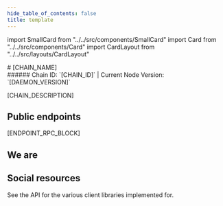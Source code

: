 ```yaml
---
hide_table_of_contents: false
title: template
---
```


import SmallCard from "../../src/components/SmallCard"
import Card from "../../src/components/Card"
import CardLayout from "../../src/layouts/CardLayout"

<div class="h1-with-icon icon-[CHAIN_SYSTEM_NAME]">
# [CHAIN_NAME]
</div>
###### Chain ID: `[CHAIN_ID]` | Current Node Version: `[DAEMON_VERSION]`

[CHAIN_DESCRIPTION]

## Public endpoints 

<CardLayout autoFitEnabled={true}>
    [ENDPOINT_RPC_BLOCK]
    <SmallCard
        to="#"
        header={{
            label: "RPC Endpoint",
            translateId: "rpc-endpoint",
        }}
    />
    <SmallCard
        to="#"
        header={{
            label: "API Endpoint",
            translateId: "api-endpoint",
        }}
    />
    <SmallCard
        to="#"
        header={{
            label: "gRPC-Web Endpoint",
            translateId: "grpc-endpoint",
        }}
    />
</CardLayout>

## We are

<CardLayout autoFitEnabled={true}>
    <Card
        to="#"
        header={{
            label: "Stake with us",
            translateId: "developer-programs",
        }}
        body={{
            label: "Learn about the React Native SDKs and how to quickly start building on Solana Mobile.",
            translateId: "learn-programs",
        }}
        iconPath="img/react-native-96.svg"
    />
    <Card
        to="#"
        header={{
            label: "Our validator",
            translateId: "development-setup",
        }}
        body={{
            label: "Learn how to build a native Android app using the core Solana Kotlin SDKs.",
            translateId: "development-setup-body",
        }}
        iconPath="img/kotlin-icon-32.svg"
    />
</CardLayout>

## Social resources
See the API for the various client libraries implemented for.

<CardLayout autoFitEnabled={false}>
    <SmallCard
        to="#"
        header={{
            label: "Website",
            translateId: "typescript-reference",
        }}
        iconPath="img/typescript-icon.png"
    />
    <SmallCard
        to="#"
        header={{
            label: "Github",
            translateId: "github-reference",
        }}
        iconPath="img/typescript-icon.png"
    />
    <SmallCard
        to="#"
        header={{
            label: "Discord",
            translateId: "discord-reference",
        }}
        iconPath="img/typescript-icon.png"
    />
    <SmallCard
        to="#"
        header={{
            label: "X",
            translateId: "x-reference",
        }}
        iconPath="img/typescript-icon.png"
    />
    <SmallCard
        to="#"
        header={{
            label: "Telegram",
            translateId: "telegram-reference",
        }}
        iconPath="img/typescript-icon.png"
    />
</CardLayout>
